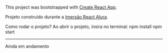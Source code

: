 This project was bootstrapped with [Create React App](https://github.com/facebook/create-react-app).

Projeto construído durante a [Imersão React Alura](https://www.alura.com.br/imersao-react/).

Como rodar o projeto?
Ao abrir o projeto, insira no terminal:
npm install
npm start

----------------------------

Ainda em andamento
